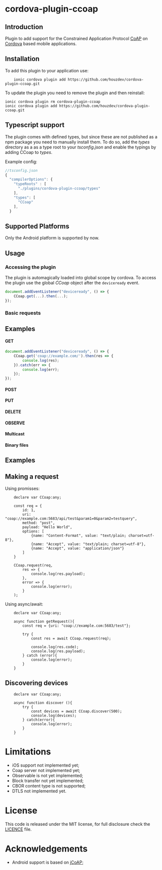 # cordova-plugin-ccoap

## Introduction

Plugin to add support for the Constrained Application Protocol 
[CoAP](https://tools.ietf.org/html/rfc7252 "Coap") on 
[Cordova](https://cordova.apache.org/ "Apache Cordova") based mobile 
applications.

## Installation

To add this plugin to your application use:

```
    ionic cordova plugin add https://github.com/houzdev/cordova-plugin-ccoap.git
```

To update the plugin you need to remove the plugin and then reinstall:

```
ionic cordova plugin rm cordova-plugin-ccoap
ionic cordova plugin add https://github.com/houzdev/cordova-plugin-ccoap.git
```
## Typescript support
The plugin comes with defined types, but since these are not published as a npm 
package you need to manually install them. To do so, add the *types* directory 
as a as a type root to your *tsconfig.json* and enable the typings by adding 
CCoap to *types*.

Example config:

```js
//tsconfig.json
{
  "compilerOptions": {
    "typeRoots" : [
      "./plugins/cordova-plugin-ccoap/types"
    ],
    "types": [
      "CCoap"
    ],
  }
  ```
  
## Supported Platforms
Only the Android platform is supported by now.

## Usage

### Accessing the plugin
The plugin is automagically loaded into global scope by cordova.
To access the plugin use the global *CCoap* object after the `deviceready` event.

```js
document.addEventListener("deviceready", () => {
    CCoap.get(...).then(...);
});
```

### Basic requests


## Examples
#### GET
```js
document.addEventListener("deviceready", () => {
    CCoap.get('coap://example.com/').then(res => {
        console.log(res);
    }).catch(err => {
        console.log(err);
    });
});
```

#### POST


#### PUT

#### DELETE

#### OBSERVE

#### Multicast 

#### Binary files

## Examples

## Making a request

Using promisses:

```
    declare var CCoap:any;

    const req = {
        id: 1,
        uri: "coap://example.com:5683/api/test&param1=0&param2=testquery",
        method: "post",
        payload: "Hello World",
        options: [
            {name: "Content-Format", value: "text/plain; charset=utf-8"},
            {name: "Accept", value: "text/plain; charset=utf-8"},
            {name: "Accept", value: "application/json"}
        ]
    }

    CCoap.request(req,
        res => {
            console.log(res.payload);
        },
        error => {
            console.log(error);
        }
    );
```

Using async/await:


```
    declare var CCoap:any;
    
    async function getRequest(){
        const req = {uri: "coap://example.com:5683/test"};

        try {
            const res = await CCoap.request(req);
            
            console.log(res.code);
            console.log(res.payload);
        } catch (error){
            console.log(error);
        }
    }
```

## Discovering devices

```
    declare var CCoap:any;

    async function discover (){
        try {
            const devices = await CCoap.discover(500);
            console.log(devices);
        } catch(error){
            console.log(error);
        }
    } 
```

# Limitations

- iOS support not implemented yet;
- Coap server not implemented yet;
- Observable is not yet implemented;
- Block transfer not yet implemented;
- CBOR content type is not supported;
- DTLS not implemented yet.

# License

This code is released under the MIT license, for full disclosure check the [LICENCE](LICENSE) file.

# Acknowledgements

- Android support is based on [jCoAP](https://gitlab.amd.e-technik.uni-rostock.de/ws4d/jcoap);
